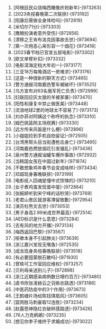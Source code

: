 
1. [阿根廷民众烧梅西雕像庆祝新年]-[973263]
1. [2023央视春晚第二次联排]-[973192]
1. [阳康后需做全身体检吗]-[972819]
1. [米切尔71分]-[973303]
1. [鹰眼扮演者意外受伤]-[972856]
1. [漂移之王肯布洛克因事故去世]-[973694]
1. [第一次用恶心来形容一个烟花]-[973418]
1. [2023春节档已官宣五部电影]-[973302]
1. [欧文单臂补扣]-[973332]
1. [电影深海定档大年初一]-[973177]
1. [三亚18万每晚酒店一房难求]-[973176]
1. [这是一种很新的聊天方式]-[973465]
1. [警方通报河南鹿邑警车被破坏]-[973525]
1. [乌方宣布对63名俄军死亡负责]-[972999]
1. [妇联回应灰太狼的羊被家暴]-[973470]
1. [阳性和康复中禁止做医美]-[973448]
1. [流浪地球2里的地球太不容易了]-[973173]
1. [刘亦菲对阿姨这个称呼的执念]-[973310]
1. [姆巴佩篮网主场观赛]-[973330]
1. [远方传来风笛是什么梗]-[972896]
1. [小姐姐捡到手机自拍留证]-[972505]
1. [台湾黑帮头目当街遭枪击身亡]-[973495]
1. [河南鹿邑燃放烟花引发骚乱]-[973436]
1. [泉州警方通报油罐车爆炸事故]-[972932]
1. [当韩国女孩在中国过新年]-[971874]
1. [不敢想象鸡年春节会变成啥样]-[973434]
1. [邓超现身春晚联排]-[973199]
1. [电影纸人回魂是懂中式惊悚的]-[973210]
1. [女子煮鸡蛋发现蛋中蛋]-[972884]
1. [张婉婷听到宋宁峰的话秒哭]-[973769]
1. [老君山景区就游客滞留致歉]-[972954]
1. [演员杜熊文去世]-[973053]
1. [男子身高2.89米成世界最高]-[972514]
1. [AED标识是什么意思]-[973284]
1. [去有风的地方开播]-[973134]
1. [梅西返回巴黎]-[973567]
1. [咳嗽本身不引起肺炎]-[973639]
1. [浙江嘉兴发现无嘴鱼]-[972535]
1. [成龙现身央视春晚联排]-[973518]
1. [有必要囤蒙脱石散吗]-[971930]
1. [曾轶可工作室回应维权]-[973257]
1. [贝利母亲送别儿子]-[972898]
1. [浙江近期感染病例数日增约百万]-[973480]
1. [虞书欣张凌赫云之羽紫衣路透]-[973186]
1. [中医药防疫中的3个作用]-[973673]
1. [王鹤棣片场给陈钰琪扇风]-[973605]
1. [篮网胜马刺豪取12连胜]-[973234]
1. [赵露思神隐红衣破碎感路透]-[973426]
1. [76人力克鹈鹕]-[973235]
1. [想见你李子维终于求婚成功]-[973022]